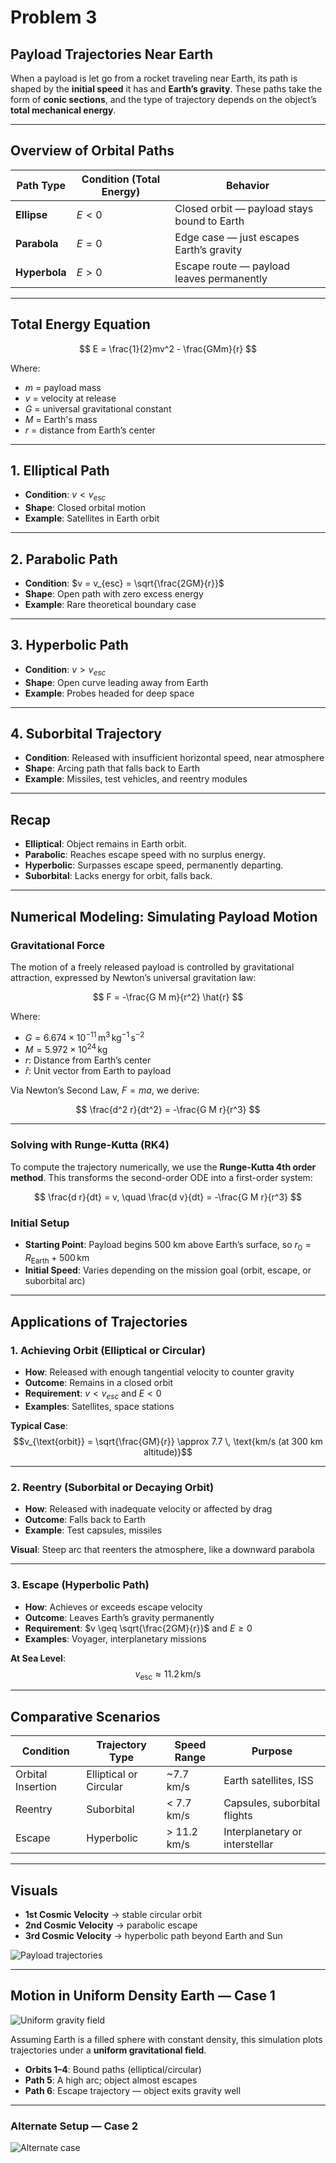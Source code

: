 # Problem 3  

## Payload Trajectories Near Earth  

When a payload is let go from a rocket traveling near Earth, its path is shaped by the **initial speed** it has and **Earth’s gravity**. These paths take the form of **conic sections**, and the type of trajectory depends on the object’s **total mechanical energy**.

---

## Overview of Orbital Paths

| Path Type      | Condition (Total Energy)            | Behavior                                 |
|----------------|-------------------------------------|------------------------------------------|
| **Ellipse**    | $E < 0$                              | Closed orbit — payload stays bound to Earth |
| **Parabola**   | $E = 0$                              | Edge case — just escapes Earth’s gravity |
| **Hyperbola**  | $E > 0$                              | Escape route — payload leaves permanently |

---

## Total Energy Equation

$$
E = \frac{1}{2}mv^2 - \frac{GMm}{r}
$$

Where:  
- $m$ = payload mass  
- $v$ = velocity at release  
- $G$ = universal gravitational constant  
- $M$ = Earth's mass  
- $r$ = distance from Earth’s center  

---

## 1. Elliptical Path

- **Condition**: $v < v_{esc}$  
- **Shape**: Closed orbital motion  
- **Example**: Satellites in Earth orbit  

---

## 2. Parabolic Path

- **Condition**: $v = v_{esc} = \sqrt{\frac{2GM}{r}}$  
- **Shape**: Open path with zero excess energy  
- **Example**: Rare theoretical boundary case  

---

## 3. Hyperbolic Path

- **Condition**: $v > v_{esc}$  
- **Shape**: Open curve leading away from Earth  
- **Example**: Probes headed for deep space  

---

## 4. Suborbital Trajectory

- **Condition**: Released with insufficient horizontal speed, near atmosphere  
- **Shape**: Arcing path that falls back to Earth  
- **Example**: Missiles, test vehicles, and reentry modules  

---

## Recap

- **Elliptical**: Object remains in Earth orbit.  
- **Parabolic**: Reaches escape speed with no surplus energy.  
- **Hyperbolic**: Surpasses escape speed, permanently departing.  
- **Suborbital**: Lacks energy for orbit, falls back.

---

## Numerical Modeling: Simulating Payload Motion

### Gravitational Force

The motion of a freely released payload is controlled by gravitational attraction, expressed by Newton’s universal gravitation law:

$$
F = -\frac{G M m}{r^2} \hat{r}
$$

Where:  
- $G = 6.674 \times 10^{-11} \, \text{m}^3 \, \text{kg}^{-1} \, \text{s}^{-2}$  
- $M = 5.972 \times 10^{24} \, \text{kg}$  
- $r$: Distance from Earth’s center  
- $\hat{r}$: Unit vector from Earth to payload  

Via Newton’s Second Law, $F = ma$, we derive:

$$
\frac{d^2 r}{dt^2} = -\frac{G M r}{r^3}
$$

---

### Solving with Runge-Kutta (RK4)

To compute the trajectory numerically, we use the **Runge-Kutta 4th order method**. This transforms the second-order ODE into a first-order system:

$$
\frac{d r}{dt} = v, \quad \frac{d v}{dt} = -\frac{G M r}{r^3}
$$

### Initial Setup

- **Starting Point**: Payload begins 500 km above Earth’s surface, so $r_0 = R_{\text{Earth}} + 500\,\text{km}$  
- **Initial Speed**: Varies depending on the mission goal (orbit, escape, or suborbital arc)

---

## Applications of Trajectories

### 1. **Achieving Orbit (Elliptical or Circular)**

- **How**: Released with enough tangential velocity to counter gravity  
- **Outcome**: Remains in a closed orbit  
- **Requirement**: $v < v_{esc}$ and $E < 0$  
- **Examples**: Satellites, space stations  

**Typical Case**:  
$$v_{\text{orbit}} = \sqrt{\frac{GM}{r}} \approx 7.7 \, \text{km/s (at 300 km altitude)}$$

---

### 2. **Reentry (Suborbital or Decaying Orbit)**

- **How**: Released with inadequate velocity or affected by drag  
- **Outcome**: Falls back to Earth  
- **Example**: Test capsules, missiles  

**Visual**: Steep arc that reenters the atmosphere, like a downward parabola

---

### 3. **Escape (Hyperbolic Path)**

- **How**: Achieves or exceeds escape velocity  
- **Outcome**: Leaves Earth’s gravity permanently  
- **Requirement**: $v \geq \sqrt{\frac{2GM}{r}}$ and $E \geq 0$  
- **Examples**: Voyager, interplanetary missions  

**At Sea Level**:  
$$v_{\text{esc}} \approx 11.2 \, \text{km/s}$$

---

## Comparative Scenarios

| Condition         | Trajectory Type         | Speed Range       | Purpose                          |
|------------------|--------------------------|--------------------|----------------------------------|
| Orbital Insertion | Elliptical or Circular   | ~7.7 km/s          | Earth satellites, ISS            |
| Reentry           | Suborbital               | < 7.7 km/s         | Capsules, suborbital flights     |
| Escape            | Hyperbolic               | > 11.2 km/s        | Interplanetary or interstellar   |

---

## Visuals

- **1st Cosmic Velocity** → stable circular orbit  
- **2nd Cosmic Velocity** → parabolic escape  
- **3rd Cosmic Velocity** → hyperbolic path beyond Earth and Sun  

![Payload trajectories](Payload%20Trajectories%20with%20Earth.png)

---

## Motion in Uniform Density Earth — Case 1

![Uniform gravity field](Objec%20Trajectories.png)

Assuming Earth is a filled sphere with constant density, this simulation plots trajectories under a **uniform gravitational field**.

- **Orbits 1–4**: Bound paths (elliptical/circular)  
- **Path 5**: A high arc; object almost escapes  
- **Path 6**: Escape trajectory — object exits gravity well  

---

### Alternate Setup — Case 2

![Alternate case](case2.png)
